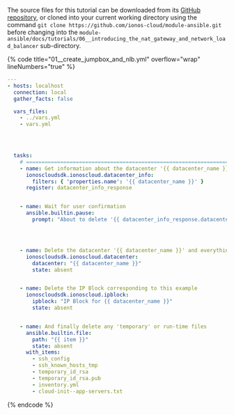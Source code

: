 The source files for this tutorial can be downloaded from its [GitHub repository](https://github.com/ionos-cloud/module-ansible/tree/master/docs/), or cloned into your current working directory using the command `git clone https://github.com/ionos-cloud/module-ansible.git` before changing into the `module-ansible/docs/tutorials/06__introducing_the_nat_gateway_and_network_load_balancer` sub-directory.

{% code title="01__create_jumpbox_and_nlb.yml" overflow="wrap" lineNumbers="true" %}
```yml
---
- hosts: localhost
  connection: local
  gather_facts: false

  vars_files:
    - ../vars.yml
    - vars.yml

  


  tasks:
    # =======================================================================
    - name: Get information about the datacenter '{{ datacenter_name }}'
      ionoscloudsdk.ionoscloud.datacenter_info:
        filters: { 'properties.name': '{{ datacenter_name }}' }
      register: datacenter_info_response


    - name: Wait for user confirmation
      ansible.builtin.pause:
        prompt: "About to delete '{{ datacenter_info_response.datacenters[0].properties.name }}' and all of its contents. Press <Enter> to proceed..."




    - name: Delete the datacenter '{{ datacenter_name }}' and everything contained therein
      ionoscloudsdk.ionoscloud.datacenter:
        datacenter: "{{ datacenter_name }}"
        state: absent


    - name: Delete the IP Block corresponding to this example
      ionoscloudsdk.ionoscloud.ipblock:
        ipblock: "IP Block for {{ datacenter_name }}"
        state: absent


    - name: And finally delete any 'temporary' or run-time files
      ansible.builtin.file:
        path: "{{ item }}"
        state: absent
      with_items:
        - ssh_config
        - ssh_known_hosts_tmp
        - temporary_id_rsa
        - temporary_id_rsa.pub
        - inventory.yml
        - cloud-init--app-servers.txt

```
{% endcode %}